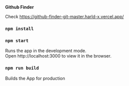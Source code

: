 <b>Github Finder</b>

Check https://github-finder-git-master.harld-x.vercel.app/

### `npm install`

### `npm start`
Runs the app in the development mode.<br />
Open http://localhost:3000
to view it in the browser.


### `npm run build`
Builds the App for production

